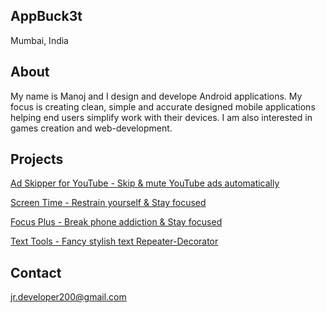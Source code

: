 AppBuck3t
---------

Mumbai, India

[](#)[](#)

About
-----

My name is Manoj and I design and develope Android applications. My focus is creating clean, simple and accurate designed mobile applications helping end users simplify work with their devices. I am also interested in games creation and web-development.

Projects
--------

[Ad Skipper for YouTube - Skip & mute YouTube ads automatically](https://ad-skipper.online)

[Screen Time - Restrain yourself & Stay focused](https://play.google.com/store/apps/details?id=com.appbuck3t.screentime) 

[Focus Plus - Break phone addiction & Stay focused](https://play.google.com/store/apps/details?id=appbuck3t.focusplus) 

[Text Tools - Fancy stylish text Repeater-Decorator](https://play.google.com/store/apps/details?id=appbuck3t.texttools)

Contact
-------

[jr.developer200@gmail.com](mailto:jr.developer200@gmail.com)
